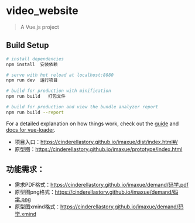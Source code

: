 # video_website

> A Vue.js project

## Build Setup

``` bash
# install dependencies
npm install  安装依赖

# serve with hot reload at localhost:8080
npm run dev  运行项目

# build for production with minification
npm run build   打包文件

# build for production and view the bundle analyzer report
npm run build --report
```

For a detailed explanation on how things work, check out the [guide](http://vuejs-templates.github.io/webpack/) and [docs for vue-loader](http://vuejs.github.io/vue-loader).

- 项目入口：https://cinderellastory.github.io/imaxue/dist/index.html#/  
- 原型图：https://cinderellastory.github.io/imaxue/prototype/index.html  
## 功能需求：
- 需求PDF格式：https://cinderellastory.github.io/imaxue/demand/码学.pdf  
- 原型图png格式：https://cinderellastory.github.io/imaxue/demand/码学.png  
- 原型图xmind格式：https://cinderellastory.github.io/imaxue/demand/码学.xmind  